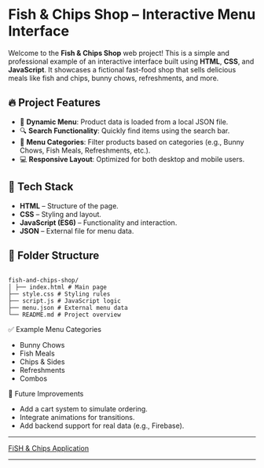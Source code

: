 # Fish & Chips Shop – Interactive Menu Interface

Welcome to the **Fish & Chips Shop** web project! This is a simple and professional example of an interactive interface built using **HTML**, **CSS**, and **JavaScript**. It showcases a fictional fast-food shop that sells delicious meals like fish and chips, bunny chows, refreshments, and more.

## 🔥 Project Features

- 🔄 **Dynamic Menu**: Product data is loaded from a local JSON file.
- 🔍 **Search Functionality**: Quickly find items using the search bar.
- 📂 **Menu Categories**: Filter products based on categories (e.g., Bunny Chows, Fish Meals, Refreshments, etc.).
- 💻 **Responsive Layout**: Optimized for both desktop and mobile users.

## 🧩 Tech Stack

- **HTML** – Structure of the page.
- **CSS** – Styling and layout.
- **JavaScript (ES6)** – Functionality and interaction.
- **JSON** – External file for menu data.

## 📁 Folder Structure
```

fish-and-chips-shop/ 
│ ├── index.html # Main page 
├── style.css # Styling rules 
├── script.js # JavaScript logic 
├── menu.json # External menu data 
└── README.md # Project overview

```

✅ Example Menu Categories
* Bunny Chows
* Fish Meals
* Chips & Sides
* Refreshments
* Combos

📌 Future Improvements
* Add a cart system to simulate ordering.
* Integrate animations for transitions.
* Add backend support for real data (e.g., Firebase).

---

[FiSH & Chips Application]()

---